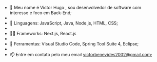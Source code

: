 - 👋 Meu nome é Victor Hugo , sou desenvolvedor de software com interesse e foco em Back-End;
- 
- 👾 Linguagens: JavaScript, Java, Node.js, HTML, CSS;
-
- 👨‍💻 Frameworks: Next.js, React.js
-   
- 🤖 Ferramentas: Visual Studio Code, Spring Tool Suite 4, Eclipse;
- 
- 📫 Entre em contato pelo meu email victorbenevides2002@gmail.com;
